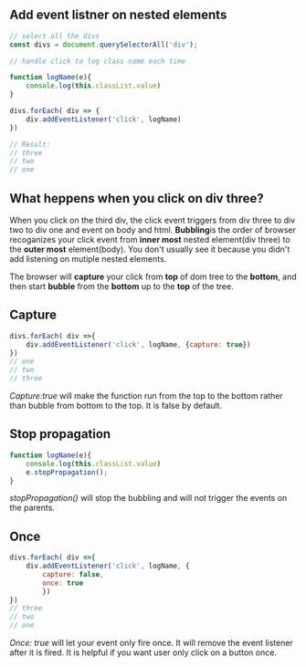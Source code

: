 ## Add event listner on nested elements
```javascript
// select all the divs
const divs = document.querySelectorAll('div');

// handle click to log class name each time

function logName(e){
    console.log(this.classList.value)
}

divs.forEach( div => {
    div.addEventListener('click', logName)
})

// Result:
// three
// two
// one
```
## What heppens when you click on div three?
When you click on the third div, the click event triggers from div three to div two to div one and event on body and html.
 **Bubbling**is the order of browser recoganizes your click event from **inner most** nested element(div three) to the **outer most** element(body).
You don't usually see it because you didn't add listening on mutiple nested elements.

The browser will **capture** your click from **top** of dom tree to the **bottom**, and then start **bubble** from the **bottom** up to the **top** of the tree.

## Capture
```javascript
divs.forEach( div =>{
    div.addEventListener('click', logName, {capture: true})
})
// one
// two 
// three
```

_Capture:true_ will make the function run from the top to the bottom rather than bubble from bottom to the top. It is false by default.

## Stop propagation
```javascript 
function logName(e){
    console.log(this.classList.value)
    e.stopPropagation();
}
```
*stopPropagation()* will stop the bubbling and will not trigger the events on the parents.

## Once
```javascript
divs.forEach( div =>{
    div.addEventListener('click', logName, {
        capture: false,
        once: true
        })
})
// three
// two
// one
```
*Once: true* will let your event only fire once. It will remove the event listener after it is fired. It is helpful if you want user only click on a button once.




